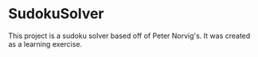 # SudokuSolver

This project is a sudoku solver based off of Peter Norvig's. It was created as a learning exercise.
